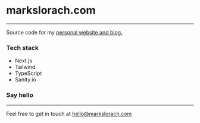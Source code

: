 # markslorach.com
- - -
Source code for my [personal website and blog.](https://www.markslorach.com/)

### Tech stack
- Next.js
- Tailwind
- TypeScript
- Sanity.io

### Say hello
- - -
Feel free to get in touch at hello@markslorach.com
